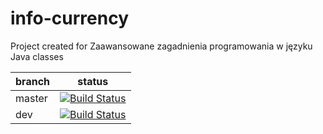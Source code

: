 # info-currency

Project created for Zaawansowane zagadnienia programowania w języku Java classes

branch | status
--- | ---
master | [![Build Status](https://travis-ci.org/PWeglewski/info-currency.svg?branch=master)](https://travis-ci.org/PWeglewski/info-currency)
dev | [![Build Status](https://travis-ci.org/PWeglewski/info-currency.svg?branch=dev)](https://travis-ci.org/PWeglewski/info-currency)